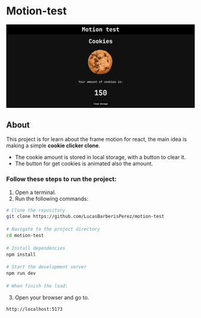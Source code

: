 # Motion-test

![alt CookieAppPhoto](./src/assets/cookieAppDemo.png)

## About

This project is for learn about the frame motion for react, the main idea is making a simple **cookie clicker clone**.

- The cookie amount is stored in local storage, with a button to clear it.
- The button for get cookies is animated also the amount.

### Follow these steps to run the project:

1. Open a terminal.
2. Run the following commands:

```bash
# Clone the repository
git clone https://github.com/LucasBarberisPerez/motion-test

# Navigate to the project directory
cd motion-test

# Install dependencies
npm install

# Start the development server
npm run dev

# When finish the load:

```

3. Open your browser and go to.

```
http://localhost:5173
```
